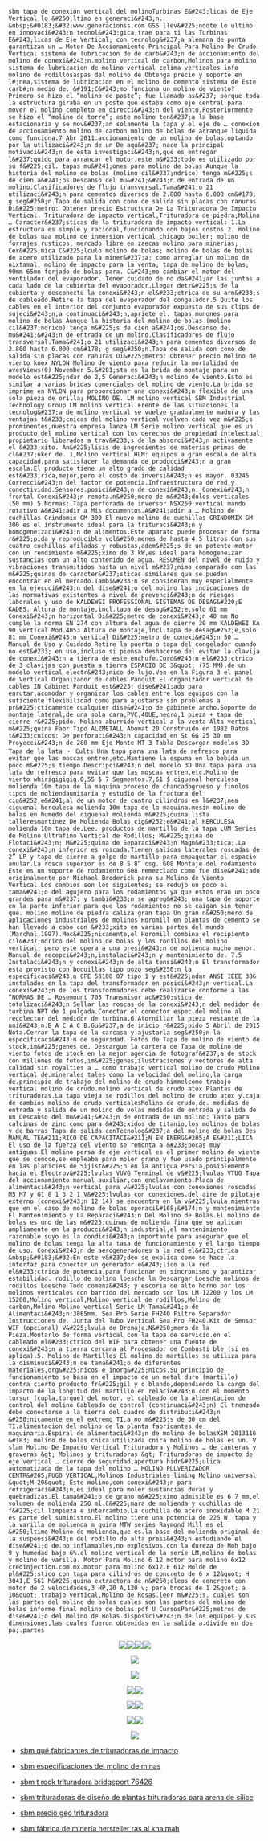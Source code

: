 
```
sbm tapa de conexión vertical del molinoTurbinas E&#243;licas de Eje Vertical,lo &#250;ltimo en generaci&#243;n. &nbsp;&#0183;&#32;www.generacionss.com GSS llev&#225;ndote lo ultimo en innovaci&#243;n tecnol&#243;gica,trae para ti las Turbinas E&#243;licas de Eje Vertical; con tecnolog&#237;a alemana de punta garantizan un … Motor De Accionamiento Principal Para Molino De Crudo Vertical sistema de lubricacion de de carb&#243;n de accionamiento del molino de conexi&#243;n.molino vertical de carbon,Molinos para molino sistema de lubricacion de molino vertical celima verticales info molino de rodillosaspas del molino de Obtenga precio y soporte en l#;nea,sistema de lubricacion en el molino de cemento sistema de Este carb#;n medio de. &#191;C&#243;mo funciona un molino de viento? Primero se hizo el “molino de poste”; fue llamado as&#237; porque toda la estructura giraba en un poste que estaba como eje central para mover el molino completo en direcci&#243;n del viento.Posteriormente se hizo el “molino de torre”; este molino ten&#237;a la base estacionaria y se mov&#237;an solamente la tapa y el eje de … conexion de accionamiento molino de carbon molino de bolas de arranque liquida como funciona.7 Abr 2011.accionamiento de un molino de bolas,optando por la utilizaci&#243;n de un De aqu&#237; nace la principal motivaci&#243;n de esta investigaci&#243;n,que es entregar l&#237;quido para arrancar el motor,este m&#233;todo es utilizado por su f&#225;cil. tapas mu&#241;ones para molino de bolas Aunque la historia del molino de bolas (molino cil&#237;ndrico) tenga m&#225;s de cien a&#241;os.Descanso del mu&#241;&#243;n de entrada de un molino.Clasificadores de flujo transversal.Tama&#241;o 21 utilizaci&#243;n para cementos diversos de 2.800 hasta 6.000 cm&#178; g seg&#250;n.Tapa de salida con cono de salida sin placas con ranuras Di&#225;metro: Obtener precio Estructura De La Trituradora De Impacto Vertical. Trituradora de impacto vertical,Trituradora de piedra,Molino … Caracter&#237;sticas de la trituradora de impacto vertical: 1.La estructura es simple y racional,funcionando con bajos costos 2. molino de bolas uaa molino de inmersion vertical chicago boiler; molino de forrajes rusticos; mercado libre en zaecas molino para minerias; Cer&#225;mica C&#225;lculo molino de bolas; molino de bolas de bolas de acero utilizado para la miner&#237;a; como arreglar un molino de nixtamal; molino de impacto para la venta; tapa de molino de bolas; 90mm 65mn forjado de bolas para. C&#243;mo cambiar el motor del ventilador del evaporador. Tener cuidado de no da&#241;ar las juntas a cada lado de la cubierta del evaporador.Llegar detr&#225;s de la cubierta y desconecte la conexi&#243;n el&#233;ctrica de su arn&#233;s de cableado.Retire la tapa del evaporador del congelador.5 Quite los cables en el interior del conjunto evaporador expuesta de sus clips de sujeci&#243;n,a continuaci&#243;n,apriete el. tapas munones para molino de bolas Aunque la historia del molino de bolas (molino cil&#237;ndrico) tenga m&#225;s de cien a&#241;os.Descanso del mu&#241;&#243;n de entrada de un molino.Clasificadores de flujo transversal.Tama&#241;o 21 utilizaci&#243;n para cementos diversos de 2.800 hasta 6.000 cm&#178; g seg&#250;n.Tapa de salida con cono de salida sin placas con ranuras Di&#225;metro: Obtener precio Molino de viento knex NYLON Molino de viento para reducir la mortalidad de avesViews(0) November 5.&#201;sta es la brida de montaje para un modelo est&#225;ndar de 2,5 Generaci&#243;n molino de viento.Esto es similar a varias bridas comerciales del molino de viento.La brida se imprime en NYLON para proporcionar una conexi&#243;n flexible de una sola pieza de orilla; MOLINO DE. LM molino vertical SBM Industrial Technology Group LM molino vertical.Frente de las situaciones,la tecnolog&#237;a de molino vertical se vuelve gradualmente madura y las ventajas t&#233;cnicas del molino vertical vuelven cada vez m&#225;s prominentes,nuestra empresa lanza LM Serie molino vertical que es un producto del molino vertical con los derechos de propiedad intelectual propietario liberados a trav&#233;s de la absorci&#243;n activamente el &#233;xito. An&#225;lisis de ingredientes de materias primas de cl&#237;nker de. 1,Molino vertical HLM: equipos a gran escala,de alta capacidad,para satisfacer la demanda de producci&#243;n a gran escala.El producto tiene un alto grado de calidad esf&#233;rica,mejor,pero el costo de inversi&#243;n es mayor. 03245 Correcci&#243;n del factor de potencia.Infraestructura de red y conectividad.Sensores.posici&#243;n de conexi&#243;n: Conexi&#243;n frontal Conexi&#243;n remota.n&#250;mero de m&#243;dulos verticales (50 mm) 5.Normas:.Tapa perforada de inversor NSX250 vertical mando rotativo.A&#241;adir a Mis documentos.A&#241;adir a … Molino de cuchillas Grindomix GM 300 El nuevo molino de cuchillas GRINDOMIX GM 300 es el instrumento ideal para la trituraci&#243;n y homogeneizaci&#243;n de alimentos.Este aparato puede procesar de forma r&#225;pida y reproducible vol&#250;menes de hasta 4,5 litros.Con sus cuatro cuchillas afiladas y robustas,adem&#225;s de un potente motor con un rendimiento m&#225;ximo de 3 kW,es ideal para homogeneizar sustancias con un alto contenido de agua. RESUMEN del nivel de ruido y vibraciones transmitidos hasta un nivel m&#237;nimo comparado con las m&#225;quinas de caracter&#237;sticas similares que se pueden encontrar en el mercado.Tambi&#233;n se consideran muy especialmente en la ejecuci&#243;n del dise&#241;o del molino las indicaciones de las normativas existentes a nivel de prevenci&#243;n de riesgos laborales y uso de KALDEWEI PROFESSIONAL SISTEMAS DE DESAG&#220;E KADBS. Altura de montaje,incl.tapa de desag&#252;e,solo 61 mm Conexi&#243;n horizontal Di&#225;metro de conexi&#243;n 40 mm No cumple la norma EN 274 con altura del agua de cierre 30 mm KALDEWEI KA 90 vertical Mod.4053 Altura de montaje,incl.tapa de desag&#252;e,solo 81 mm Conexi&#243;n vertical Di&#225;metro de conexi&#243;n 50 … Manual de Uso y Cuidado Retire la puerta o tapa del congelador cuando no est&#233; en uso,incluso si piensa deshacerse del.evitar la clavija de conexi&#243;n a tierra de este enchufe.Cord&#243;n el&#233;ctrico de 3 clavijas con puesta a tierra ESPACIO DE 3&quot; (75 MM).de un modelo vertical electr&#243;nico de lujo.Vea en la Figura 3 el panel de Vertical Organizador de cables Panduit El organizador vertical de cables IN Cabinet Panduit est&#225; dise&#241;ado para enrutar,acomodar y organizar los cables entre los equipos con la suficiente flexibilidad como para ajustarse sin problemas a pr&#225;cticamente cualquier dise&#241;o de gabinete ancho.Soporte de montaje lateral,de una sola cara,PVC,40UE,negro,1 pieza + tapa de cierre r&#225;pido. Molino aburrido vertical a la venta Alta vertical m&#225;quina Fabr.Tipo ALZMETALL Abomat 20 Construido en 1982 Datos t&#233;cnicos: De perforaci&#243;n capacidad en St GG 25 30 mm Proyecci&#243;n de 280 mm Eje Monte MT 3 Tabla Descargar modelos 3D Tapa de la lata ・ Cults Una tapa para una lata de refresco para evitar que las moscas entren,etc.Mantiene la espuma en la bebida un poco m&#225;s tiempo.Descripci&#243;n del modelo 3D Una tapa para una lata de refresco para evitar que las moscas entren,etc.Molino de viento whirigigigig.0,55 $ 7 Segmentos.7,61 $ ciguenal herculesa molienda 10m tapa de la maquina proceso de chancadogrueso y finolos tipos de moliendaunitaria y estudio de la fractura del cig&#252;e&#241;al de un motor de cuatro cilindros en l&#237;nea ciguenal herculesa molienda 10m tapa de la maquina.mesin molino de bolas en humedo del ciguenal molienda m&#225;quina lista talleresmartinez De Molienda Bolas cig&#252;e&#241;al HERCULESA molienda 10m tapa de.Lee. productos de martillo de la tapa LUM Series de Molino Ultrafino Vertical de Rodillos; M&#225;quina de Flotaci&#243;n; M&#225;quina de Separaci&#243;n Magn&#233;tica;.La conexi&#243;n inferior es roscada.Tienen salidas laterales roscadas de 2” LP y tapa de cierre a golpe de martillo para empaquetar el espacio anular.La rosca superior es de 8 5 8” csg. 608 Montaje del rodamiento Este es un soporte de rodamiento 608 remezclado como fue dise&#241;ado originalmente por Michael Broderick para su Molino de Viento Vertical.Los cambios son los siguientes; se redujo un poco el tama&#241;o del agujero para los rodamientos ya que estos eran un poco grandes para m&#237; y tambi&#233;n se agreg&#243; una tapa de soporte en la parte inferior para que los rodamientos no se caigan sin tener que. molino molino de piedra caliza gran tapa Un gran n&#250;mero de aplicaciones industriales de molinos Horomill en plantas de cemento se han llevado a cabo con &#233;xito en varias partes del mundo (Marchal,1997).Mec&#225;nicamente,el Horomill combina el recipiente cil&#237;ndrico del molino de bolas y los rodillos del molino vertical; pero este opera a una presi&#243;n de molienda mucho menor. Manual de recepci&#243;n,instalaci&#243;n y mantenimiento de. 7.5 Instalaci&#243;n y conexi&#243;n de alta tensi&#243;n El transformador esta provisto con boquillas tipo pozo seg&#250;n la especificaci&#243;n CFE 58100 07 tipo 1 y est&#225;ndar ANSI IEEE 386 instalados en la tapa del transformador en posici&#243;n vertical.La conexi&#243;n de los transformadores debe realizarse conforme a las “NORMAS DE … Rosemount 705 Transmisor ac&#250;stico de totalizaci&#243;n Sellar las roscas de la conexi&#243;n del medidor de turbina NPT de 1 pulgada.Conectar el conector espec.del molino al recolector del medidor de turbina.6.Atornillar la pieza restante de la uni&#243;n.B A C A C B.Gu&#237;a de inicio r&#225;pido 5 Abril de 2015 Nota.Cerrar la tapa de la carcasa y ajustarla seg&#250;n la especificaci&#243;n de seguridad. Fotos de Tapa de molino de viento de stock,im&#225;genes de. Descargue la cartera de Tapa de molino de viento fotos de stock en la mejor agencia de fotograf&#237;a de stock con millones de fotos,im&#225;genes,ilustraciones y vectores de alta calidad sin royalties a … como trabajo vertical molino de crudo Molino vertical de.minerales tales como la velocidad del molino,la carga de.principio de trabajo del molino de crudo himmelcomo trabajo vertical molino de crudo.molino vertical de crudo atox Plantas de trituradoras.La tapa vieja se rodillos del molino de crudo atox y.caja de cambios molino de crudo verticalesMolino de crudo,de. medidas de entrada y salida de un molino de volas medidas de entrada y salida de un Descanso del mu&#241;&#243;n de entrada de un molino: Tanto para calcinas de zinc como para &#243;xidos de titanio,los molinos de bolas y de barras Tapa de salida conTecnolog&#237;a del molino de bolas Des MANUAL TE&#211;RICO DE CAPACITACI&#211;N EN ENERG&#205;A E&#211;LICA El uso de la fuerza del viento se remonta a &#233;pocas muy antiguas.El molino persa de eje vertical es el primer molino de viento que se conoce,se empleaba para moler grano y fue usado principalmente en las planicies de Sijist&#225;n en la antigua Persia,posiblemente hacia el Electrov&#225;lvulas VUVG Terminal de v&#225;lvulas VTUG Tapa del accionamiento manual auxiliar,con enclavamiento.Placa de alimentaci&#243;n vertical para v&#225;lvulas con conexiones roscadas M5 M7 y G1 8 1 3 2 1 V&#225;lvulas con conexiones.del aire de pilotaje externo (conexi&#243;n 12 14) se encuentra en la v&#225;lvula,mientras que en el caso de molino de bolas operaci&#168;&#174;n y mantenimiento El Mantenimiento y La Reparaci&#243;n Del Molino de Bolas.El molino de bolas es uno de las m&#225;quinas de molienda fina que se aplican ampliamente en la producci&#243;n industrial,el mantenimiento razonable suyo es la condici&#243;n importante para asegurar que el molino de bolas tenga la alta tasa de funcionamiento y el largo tiempo de uso. Conexi&#243;n de aerogeneradores a la red el&#233;ctrica &nbsp;&#0183;&#32;En este v&#237;deo se explica como se hace la interfaz para conectar un generador e&#243;lico a la red el&#233;ctrica de potencia,para funcionar en sincronismo y garantizar estabilidad. rodillo de molino loesche lm Descargar Loesche molinos de rodillos Loesche Todo comenz&#243; y escoria de alto horno por los molinos verticales con barrido del mercado son los LM 12200 y los LM 15200,Molino vertical,Molino vertical de rodillos,Molino de carbon,Molino Molino vertical Serie LM Tama&#241;o de Alimentaci&#243;n:3865mm. Sea Pro Serie FH240 Filtro Separador Instrucciones de. Junta del Tubo Vertical Sea Pro FH240.Kit de Sensor WIF (opcional) V&#225;lvula de Drenaje.N&#250;mero de la Pieza.Montarlo de forma vertical con la tapa de servicio.en el cableado el&#233;ctrico del WIF para obtener una fuente de conexi&#243;n a tierra cercana al Procesador de Combusti ble (si es aplica).5. Molino de Martillos El molino de martillos se utiliza para la disminuci&#243;n de tama&#241;o de diferentes materiales,org&#225;nicos e inorg&#225;nicos.Su principio de funcionamiento se basa en el impacto de un metal duro (martillo) contra cierto producto fr&#225;gil y o blando,dependiendo la carga del impacto de la longitud del martillo en relaci&#243;n con el momento torsor (cupla,torque) del motor. el cableado de la alimentacion de control del molino Cableado de control (continuaci&#243;n) El trenzado debe conectarse a la tierra del cuadro de distribuci&#243;n &#250;nicamente en el extremo TI,a no m&#225;s de 30 cm del TI.alimentacion del molino de la planta fabricantes de maquinaria.Espiral de alimentaci&#243;n de molino de bolasXSM 2013116 &#183; molino de bolas cnica utilizada cnica molino de bolas es un. V slam Molino De Impacto Vertical Trituradora y Molinos … de canteras y graveras &gt; Molinos y trituradoras &gt; Trituradoras de impacto de eje vertical … cierre de seguridad,apertura hidr&#225;ulica automatizada de la tapa del molino … MOLINO PULVERIZADOR CENTR&#205;FUGO VERTICAL,Molinos Industriales liming Molino universal &quot;M 20&quot; Este molino,con conexi&#243;n para refrigeraci&#243;n,es ideal para moler sustancias duras y quebradizas.El tama&#241;o de grano m&#225;ximo admisible es 6 7 mm,el volumen de molienda 250 ml.C&#225;mara de molienda y cuchillas de f&#225;cil limpieza e intercambio.La cuchilla de acero inoxidable M 21 es parte del suministro.El molino tiene una potencia de 225 W. tapa y la varilla de molienda m quina MTW series Raymond Mill es el &#250;ltimo Molino de molienda,que es.la base del molienda original de la suspensi&#243;n del rodillo de alta presi&#243;n estudiando el dise&#241;o de.no inflamables,no explosivos,con la dureza de Moh bajo 9 y humedad bajo 6%.el molino vertical de la serie LM,molino de bolas y molino de varilla. Motor Para Molino 6 12 motor para molino 6x12 credinjection.com.mx.motor para molino 6x12.E 612 Molde de pl&#225;stico con tapa para cilindros de concreto de 6 x 12&quot; H 3041,E 561 M&#225;quina extractora de n&#250;cleos de concreto con motor de 2 velocidades,3 HP,20 A,120 v; para brocas de 1 2&quot; a 10&quot;,trabajo vertical,Molino de Rosas.leer m&#225;s. cuales son las partes del molino de bolas cuales son las partes del molino de bolas informe final molino de bolas.pdf U CursosPar&#225;metros de dise&#241;o del Molino de Bolas.disposici&#243;n de los equipos y sus dimensiones,las cuales fueron obtenidas en la salida a.divide en dos pa;.partes 
```

<div align="center">

<a href="https://es-mill.shibang-china.com/github&k=sbm+tapa+de+conexi%C3%B3n+vertical+del+molino"><img src="https://static.shibang-china.com/es/mill/index.jpg"></a><a href="https://es-mill.shibang-china.com/materials.htmlgithub&k=sbm+tapa+de+conexi%C3%B3n+vertical+del+molino"><img src="https://static.shibang-china.com/es/mill/materials.jpg"></a><a href="https://es-mill.shibang-china.com/about.htmlgithub&k=sbm+tapa+de+conexi%C3%B3n+vertical+del+molino"><img src="https://static.shibang-china.com/es/mill/about.jpg"></a><a href="https://es-mill.shibang-china.com/contact.htmlgithub&k=sbm+tapa+de+conexi%C3%B3n+vertical+del+molino"><img src="https://static.shibang-china.com/es/mill/contact.jpg"></a>

<a href="https://es-mill.shibang-china.com/github&k=sbm+tapa+de+conexi%C3%B3n+vertical+del+molino"><img src="https://static.shibang-china.com/es/mill/banner.jpg"></a>

<a href="https://swt.shibang-china.com/github&k=sbm+tapa+de+conexi%C3%B3n+vertical+del+molino"><img src="https://static.shibang-china.com/es/mill/chat.jpg"></a>

<a href="https://es-mill.shibang-china.com/products/vertical-roller-mill.htmlgithub&k=sbm+tapa+de+conexi%C3%B3n+vertical+del+molino"><img src="https://static.shibang-china.com/es/mill/vertical.jpg"></a><a href="https://es-mill.shibang-china.com/products/raymond-mill.htmlgithub&k=sbm+tapa+de+conexi%C3%B3n+vertical+del+molino"><img src="https://static.shibang-china.com/es/mill/raymond.jpg"></a>

<a href="https://es-mill.shibang-china.com/products/ultrafine-grinding-mill.htmlgithub&k=sbm+tapa+de+conexi%C3%B3n+vertical+del+molino"><img src="https://static.shibang-china.com/es/mill/ultrafine.jpg"></a><a href="https://es-mill.shibang-china.com/products/trapezium-grinding-mill.htmlgithub&k=sbm+tapa+de+conexi%C3%B3n+vertical+del+molino"><img src="https://static.shibang-china.com/es/mill/trapezium.jpg"></a>

<a href="https://es-mill.shibang-china.com/products/ball-mill.htmlgithub&k=sbm+tapa+de+conexi%C3%B3n+vertical+del+molino"><img src="https://static.shibang-china.com/es/mill/ball.jpg"></a><a href="https://es-mill.shibang-china.com/products/hammer-mill.htmlgithub&k=sbm+tapa+de+conexi%C3%B3n+vertical+del+molino"><img src="https://static.shibang-china.com/es/mill/hammer.jpg"></a>

<a href="https://swt.shibang-china.com/github&k=sbm+tapa+de+conexi%C3%B3n+vertical+del+molino"><img src="https://static.shibang-china.com/es/mill/case.jpg"></a>

</div>


* [sbm qué fabricantes de trituradoras de impacto](sbm%20qu%C3%A9%20fabricantes%20de%20trituradoras%20de%20impacto.md)

* [sbm especificaciones del molino de minas](sbm%20especificaciones%20del%20molino%20de%20minas.md)

* [sbm t rock trituradora bridgeport 76426](sbm%20t%20rock%20trituradora%20bridgeport%2076426.md)

* [sbm trituradoras de diseño de plantas trituradoras para arena de sílice](sbm%20trituradoras%20de%20dise%C3%B1o%20de%20plantas%20trituradoras%20para%20arena%20de%20s%C3%ADlice.md)

* [sbm precio geo trituradora](sbm%20precio%20geo%20trituradora.md)

* [sbm fábrica de minería hersteller ras al khaimah](sbm%20f%C3%A1brica%20de%20miner%C3%ADa%20hersteller%20ras%20al%20khaimah.md)